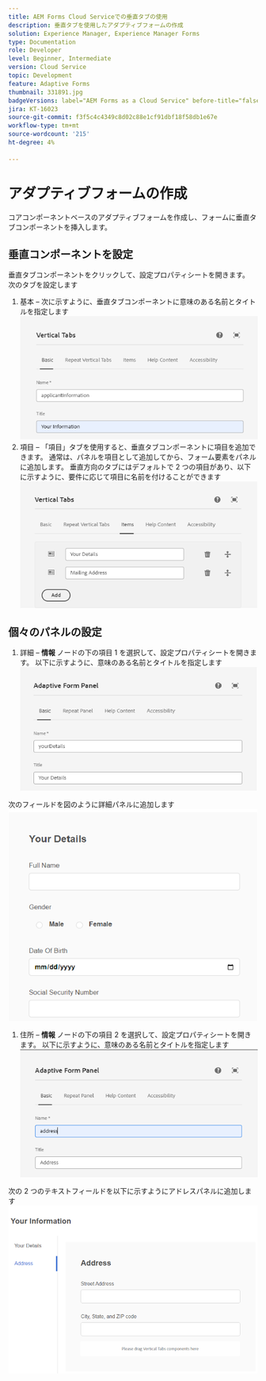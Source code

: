 ```yaml
---
title: AEM Forms Cloud Serviceでの垂直タブの使用
description: 垂直タブを使用したアダプティブフォームの作成
solution: Experience Manager, Experience Manager Forms
type: Documentation
role: Developer
level: Beginner, Intermediate
version: Cloud Service
topic: Development
feature: Adaptive Forms
thumbnail: 331891.jpg
badgeVersions: label="AEM Forms as a Cloud Service" before-title="false"
jira: KT-16023
source-git-commit: f3f5c4c4349c8d02c88e1cf91dbf18f58db1e67e
workflow-type: tm+mt
source-wordcount: '215'
ht-degree: 4%

---
```



# アダプティブフォームの作成

コアコンポーネントベースのアダプティブフォームを作成し、フォームに垂直タブコンポーネントを挿入します。

## 垂直コンポーネントを設定

垂直タブコンポーネントをクリックして、設定プロパティシートを開きます。 次のタブを設定します

1. 基本 – 次に示すように、垂直タブコンポーネントに意味のある名前とタイトルを指定します
   ![vertical-tabs-1](assets/vertical-tabs-1.png)
1. 項目 – 「項目」タブを使用すると、垂直タブコンポーネントに項目を追加できます。 通常は、パネルを項目として追加してから、フォーム要素をパネルに追加します。 垂直方向のタブにはデフォルトで 2 つの項目があり、以下に示すように、要件に応じて項目に名前を付けることができます
   ![vertical-tabs-2](assets/vertical-tabs-2.png)

## 個々のパネルの設定

1. 詳細 – **情報** ノードの下の項目 1 を選択して、設定プロパティシートを開きます。 以下に示すように、意味のある名前とタイトルを指定します
   ![vertical-tabs-3](assets/vertical-tabs-3.png)

次のフィールドを図のように詳細パネルに追加します
![vertical-tabs-4](assets/vertical-tabs-4.png)

1. 住所 – **情報** ノードの下の項目 2 を選択して、設定プロパティシートを開きます。 以下に示すように、意味のある名前とタイトルを指定します
   ![vertical-tabs-6](assets/vertical-tabs-6.png)

次の 2 つのテキストフィールドを以下に示すようにアドレスパネルに追加します
![vertical-tabs-5](assets/vertical-tabs-5.png)
